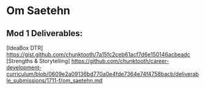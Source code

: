 # Om Saetehn
## Mod 1 Deliverables:
[IdeaBox DTR] https://gist.github.com/chunktooth/7a15fc2ceb61acf7d6e150146acbeadc
[Strengths & Storytelling] https://github.com/chunktooth/career-development-curriculum/blob/0609e2a09136bd770a0e4fde7364e74f4758bacb/deliverable_submissions/1711-f/om_saetehn.md
